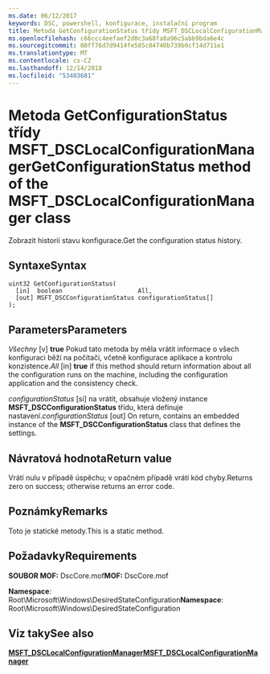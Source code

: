 ```yaml
---
ms.date: 06/12/2017
keywords: DSC, powershell, konfigurace, instalační program
title: Metoda GetConfigurationStatus třídy MSFT_DSCLocalConfigurationManager
ms.openlocfilehash: c66ccc4eefaef2d0c3a68fa8a96c5abb9bda6e4c
ms.sourcegitcommit: 00ff76d7d9414fe585c04740b739b9cf14d711e1
ms.translationtype: MT
ms.contentlocale: cs-CZ
ms.lasthandoff: 12/14/2018
ms.locfileid: "53403681"
---
```

# <a name="getconfigurationstatus-method-of-the-msftdsclocalconfigurationmanager-class"></a><span data-ttu-id="ecd5d-103">Metoda GetConfigurationStatus třídy MSFT_DSCLocalConfigurationManager</span><span class="sxs-lookup"><span data-stu-id="ecd5d-103">GetConfigurationStatus method of the MSFT_DSCLocalConfigurationManager class</span></span>

<span data-ttu-id="ecd5d-104">Zobrazit historii stavu konfigurace.</span><span class="sxs-lookup"><span data-stu-id="ecd5d-104">Get the configuration status history.</span></span>

## <a name="syntax"></a><span data-ttu-id="ecd5d-105">Syntaxe</span><span class="sxs-lookup"><span data-stu-id="ecd5d-105">Syntax</span></span>

```mof
uint32 GetConfigurationStatus(
  [in]  boolean                     All,
  [out] MSFT_DSCConfigurationStatus configurationStatus[]
);
```

## <a name="parameters"></a><span data-ttu-id="ecd5d-106">Parameters</span><span class="sxs-lookup"><span data-stu-id="ecd5d-106">Parameters</span></span>

<span data-ttu-id="ecd5d-107">*Všechny* \[v\] **true** Pokud tato metoda by měla vrátit informace o všech konfiguraci běží na počítači, včetně konfigurace aplikace a kontrolu konzistence.</span><span class="sxs-lookup"><span data-stu-id="ecd5d-107">*All* \[in\] **true** if this method should return information about all the configuration runs on the machine, including the configuration application and the consistency check.</span></span>

<span data-ttu-id="ecd5d-108">*configurationStatus* \[si\] na vrátit, obsahuje vložený instance **MSFT_DSCConfigurationStatus** třídu, která definuje nastavení.</span><span class="sxs-lookup"><span data-stu-id="ecd5d-108">*configurationStatus* \[out\] On return, contains an embedded instance of the **MSFT_DSCConfigurationStatus** class that defines the settings.</span></span>

## <a name="return-value"></a><span data-ttu-id="ecd5d-109">Návratová hodnota</span><span class="sxs-lookup"><span data-stu-id="ecd5d-109">Return value</span></span>

<span data-ttu-id="ecd5d-110">Vrátí nulu v případě úspěchu; v opačném případě vrátí kód chyby.</span><span class="sxs-lookup"><span data-stu-id="ecd5d-110">Returns zero on success; otherwise returns an error code.</span></span>

## <a name="remarks"></a><span data-ttu-id="ecd5d-111">Poznámky</span><span class="sxs-lookup"><span data-stu-id="ecd5d-111">Remarks</span></span>

<span data-ttu-id="ecd5d-112">Toto je statické metody.</span><span class="sxs-lookup"><span data-stu-id="ecd5d-112">This is a static method.</span></span>

## <a name="requirements"></a><span data-ttu-id="ecd5d-113">Požadavky</span><span class="sxs-lookup"><span data-stu-id="ecd5d-113">Requirements</span></span>

<span data-ttu-id="ecd5d-114">**SOUBOR MOF:** DscCore.mof</span><span class="sxs-lookup"><span data-stu-id="ecd5d-114">**MOF:** DscCore.mof</span></span>

<span data-ttu-id="ecd5d-115">**Namespace**: Root\Microsoft\Windows\DesiredStateConfiguration</span><span class="sxs-lookup"><span data-stu-id="ecd5d-115">**Namespace**: Root\Microsoft\Windows\DesiredStateConfiguration</span></span>

## <a name="see-also"></a><span data-ttu-id="ecd5d-116">Viz taky</span><span class="sxs-lookup"><span data-stu-id="ecd5d-116">See also</span></span>

[<span data-ttu-id="ecd5d-117">**MSFT_DSCLocalConfigurationManager**</span><span class="sxs-lookup"><span data-stu-id="ecd5d-117">**MSFT_DSCLocalConfigurationManager**</span></span>](msft-dsclocalconfigurationmanager.md)